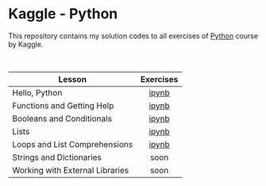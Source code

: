 # Kaggle - Python

This repository contains my solution codes to all exercises of [Python](https://www.kaggle.com/learn/python) course by Kaggle.

<br>

| Lesson |  Exercises |
| --- | :---: |
| Hello, Python | [ipynb](https://github.com/andreyyohanes/Kaggle-Python/blob/main/01%20Hello%2C%20Python/Syntax%2C%20Variables%2C%20and%20Numbers.ipynb) |
| Functions and Getting Help | [ipynb](https://github.com/andreyyohanes/Kaggle-Python/blob/main/02%20Functions%20and%20Getting%20Help/Functions%20and%20Getting%20Help.ipynb) |
| Booleans and Conditionals | [ipynb](https://github.com/andreyyohanes/Kaggle-Python/blob/main/03%20Booleans%20and%20Conditionals/Booleans%20and%20Conditionals.ipynb) |
| Lists | [ipynb](https://github.com/andreyyohanes/Kaggle-Python/blob/main/04%20Lists/Lists.ipynb) |
| Loops and List Comprehensions | [ipynb](https://github.com/andreyyohanes/Kaggle-Python/blob/main/05%20Loops%20and%20List%20Comprehensions/Loops%20and%20List%20Comprehensions.ipynb) |
| Strings and Dictionaries | soon |
| Working with External Libraries | soon |
